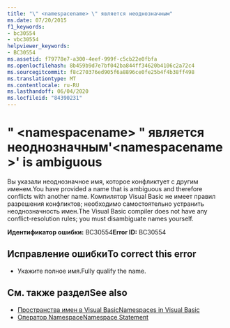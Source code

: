 ```yaml
---
title: "\" <namespacename> \" является неоднозначным"
ms.date: 07/20/2015
f1_keywords:
- bc30554
- vbc30554
helpviewer_keywords:
- BC30554
ms.assetid: f79778e7-a300-4eef-999f-c5cb22e0fbfa
ms.openlocfilehash: 8b459b9d7e7bf042ba844ff34620b4106c2a72c4
ms.sourcegitcommit: f8c270376ed905f6a8896ce0fe25b4f4b38ff498
ms.translationtype: MT
ms.contentlocale: ru-RU
ms.lasthandoff: 06/04/2020
ms.locfileid: "84390231"
---
```

# <a name="namespacename-is-ambiguous"></a><span data-ttu-id="7a15f-102">" \<namespacename> " является неоднозначным</span><span class="sxs-lookup"><span data-stu-id="7a15f-102">'\<namespacename>' is ambiguous</span></span>
<span data-ttu-id="7a15f-103">Вы указали неоднозначное имя, которое конфликтует с другим именем.</span><span class="sxs-lookup"><span data-stu-id="7a15f-103">You have provided a name that is ambiguous and therefore conflicts with another name.</span></span> <span data-ttu-id="7a15f-104">Компилятор Visual Basic не имеет правил разрешения конфликтов; необходимо самостоятельно устранить неоднозначность имен.</span><span class="sxs-lookup"><span data-stu-id="7a15f-104">The Visual Basic compiler does not have any conflict-resolution rules; you must disambiguate names yourself.</span></span>  
  
 <span data-ttu-id="7a15f-105">**Идентификатор ошибки:** BC30554</span><span class="sxs-lookup"><span data-stu-id="7a15f-105">**Error ID:** BC30554</span></span>  
  
## <a name="to-correct-this-error"></a><span data-ttu-id="7a15f-106">Исправление ошибки</span><span class="sxs-lookup"><span data-stu-id="7a15f-106">To correct this error</span></span>  
  
- <span data-ttu-id="7a15f-107">Укажите полное имя.</span><span class="sxs-lookup"><span data-stu-id="7a15f-107">Fully qualify the name.</span></span>  
  
## <a name="see-also"></a><span data-ttu-id="7a15f-108">См. также раздел</span><span class="sxs-lookup"><span data-stu-id="7a15f-108">See also</span></span>

- [<span data-ttu-id="7a15f-109">Пространства имен в Visual Basic</span><span class="sxs-lookup"><span data-stu-id="7a15f-109">Namespaces in Visual Basic</span></span>](../programming-guide/program-structure/namespaces.md)
- [<span data-ttu-id="7a15f-110">Оператор Namespace</span><span class="sxs-lookup"><span data-stu-id="7a15f-110">Namespace Statement</span></span>](../language-reference/statements/namespace-statement.md)
